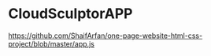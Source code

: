 # CloudSculptorAPP
https://github.com/ShaifArfan/one-page-website-html-css-project/blob/master/app.js

